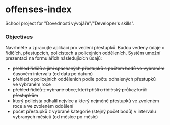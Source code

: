 # offenses-index
School project for "Dovednosti vývojáře"/"Developer's skills".

### Objectives
Navrhněte a zpracujte aplikaci pro vedení přestupků.
Budou vedeny údaje o řidičích, přestupcích, policistech a policejních odděleních.
Systém umožní prezentaci na formulářích následujících údajů:
* ~~přehled řidičů a jimi spáchaných přestupků s počtem bodů ve vybraném časovém intervalu (od data po datum)~~
* přehled o policejních odděleních podle počtu odhalených přestupků ve vybraném roce
* ~~přehled řidičů z vybrané obce, kteří přišli o řidičský průkaz kvůli přestupkům~~
* který policista odhalil nejvíce a který nejméně přestupků ve zvoleném roce a ve zvoleném oddělení
* počet přestupků z vybrané kategorie (stejný počet bodů) v intervalu vybraných měsíců (od měsíce po měsíc)
